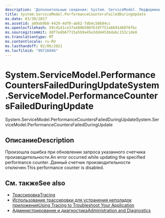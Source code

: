 ```yaml
---
description: 'Дополнительные сведения: System. ServiceModel. Перформанцекаунтерсфаиледдурингупдате'
title: System.ServiceModel.PerformanceCountersFailedDuringUpdate
ms.date: 03/30/2017
ms.assetid: a89ab9b8-4429-4df0-ab62-7db4c58684cc
ms.openlocfilehash: 59cd141ce37a480b506fb19f751a6691d6076fbc
ms.sourcegitcommit: ddf7edb67715a5b9a45e3dd44536dabc153c1de0
ms.translationtype: MT
ms.contentlocale: ru-RU
ms.lasthandoff: 02/06/2021
ms.locfileid: "99716046"
---
```

# <a name="systemservicemodelperformancecountersfailedduringupdate"></a><span data-ttu-id="70690-103">System.ServiceModel.PerformanceCountersFailedDuringUpdate</span><span class="sxs-lookup"><span data-stu-id="70690-103">System.ServiceModel.PerformanceCountersFailedDuringUpdate</span></span>

<span data-ttu-id="70690-104">System.ServiceModel.PerformanceCountersFailedDuringUpdate</span><span class="sxs-lookup"><span data-stu-id="70690-104">System.ServiceModel.PerformanceCountersFailedDuringUpdate</span></span>  
  
## <a name="description"></a><span data-ttu-id="70690-105">Описание</span><span class="sxs-lookup"><span data-stu-id="70690-105">Description</span></span>  

 <span data-ttu-id="70690-106">Произошла ошибка при обновлении запроса указанного счетчика производительности.</span><span class="sxs-lookup"><span data-stu-id="70690-106">An error occurred while updating the specified performance counter.</span></span> <span data-ttu-id="70690-107">Данный счетчик производительности отключен.</span><span class="sxs-lookup"><span data-stu-id="70690-107">This performance counter is disabled.</span></span>  
  
## <a name="see-also"></a><span data-ttu-id="70690-108">См. также</span><span class="sxs-lookup"><span data-stu-id="70690-108">See also</span></span>

- [<span data-ttu-id="70690-109">Трассировка</span><span class="sxs-lookup"><span data-stu-id="70690-109">Tracing</span></span>](index.md)
- [<span data-ttu-id="70690-110">Использование трассировки для устранения неполадок приложения</span><span class="sxs-lookup"><span data-stu-id="70690-110">Using Tracing to Troubleshoot Your Application</span></span>](using-tracing-to-troubleshoot-your-application.md)
- [<span data-ttu-id="70690-111">Администрирование и диагностика</span><span class="sxs-lookup"><span data-stu-id="70690-111">Administration and Diagnostics</span></span>](../index.md)
